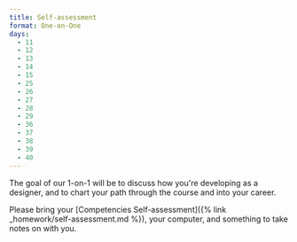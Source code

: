 ```yaml
---
title: Self-assessment
format: One-on-One
days:
  - 11
  - 12
  - 13
  - 14
  - 15
  - 25
  - 26
  - 27
  - 28
  - 29
  - 36
  - 37
  - 38
  - 39
  - 40
---
```


The goal of our 1-on-1 will be to discuss how you're developing as a designer, and to chart your path through the course and into your career.

Please bring your [Competencies Self-assessment]({% link _homework/self-assessment.md %}), your computer, and something to take notes on with you.
